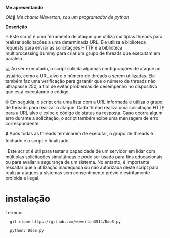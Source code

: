 **Me apresentando**

*Olá👋 Me chamo Weverton, sou um programador de python*

**Descrição**

🔥 Este script é uma ferramenta de ataque que utiliza múltiplas threads para realizar solicitações a uma determinada URL. Ele utiliza a biblioteca requests para enviar as solicitações HTTP e a biblioteca multiprocessing.dummy para criar um grupo de threads que executam em paralelo.

💻 Ao ser executado, o script solicita algumas configurações de ataque ao usuário, como a URL alvo e o número de threads a serem utilizadas. Ele também faz uma verificação para garantir que o número de threads não ultrapasse 250, a fim de evitar problemas de desempenho no dispositivo que está executando o código.

🌐 Em seguida, o script cria uma lista com a URL informada e utiliza o grupo de threads para realizar o ataque. Cada thread realiza uma solicitação HTTP para a URL alvo e exibe o código de status da resposta. Caso ocorra algum erro durante a solicitação, o script também exibe uma mensagem de erro correspondente.

🔒 Após todas as threads terminarem de executar, o grupo de threads é fechado e o script é finalizado.

ℹ️ Este script é útil para testar a capacidade de um servidor em lidar com múltiplas solicitações simultâneas e pode ser usado para fins educacionais ou para avaliar a segurança de um sistema. No entanto, é importante ressaltar que a utilização inadequada ou não autorizada deste script para realizar ataques a sistemas sem consentimento prévio é estritamente proibida e ilegal.

# instalação

<div class="blue-box">
     Termux:
     
      git clone https://github.com/weverton3514/DdoS.py

      python3 DdoS.py
   </div>


   



